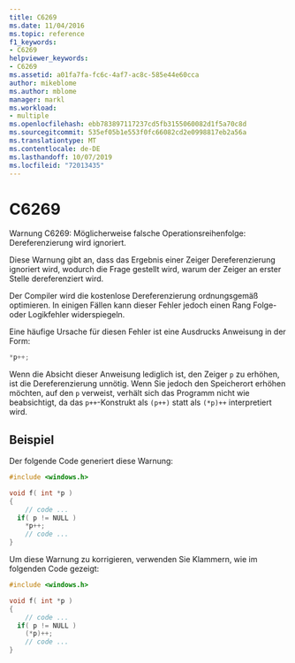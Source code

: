 ```yaml
---
title: C6269
ms.date: 11/04/2016
ms.topic: reference
f1_keywords:
- C6269
helpviewer_keywords:
- C6269
ms.assetid: a01fa7fa-fc6c-4af7-ac8c-585e44e60cca
author: mikeblome
ms.author: mblome
manager: markl
ms.workload:
- multiple
ms.openlocfilehash: ebb783897117237cd5fb3155060082d1f5a70c8d
ms.sourcegitcommit: 535ef05b1e553f0fc66082cd2e0998817eb2a56a
ms.translationtype: MT
ms.contentlocale: de-DE
ms.lasthandoff: 10/07/2019
ms.locfileid: "72013435"
---
```

# <a name="c6269"></a>C6269

Warnung C6269: Möglicherweise falsche Operationsreihenfolge: Dereferenzierung wird ignoriert.

Diese Warnung gibt an, dass das Ergebnis einer Zeiger Dereferenzierung ignoriert wird, wodurch die Frage gestellt wird, warum der Zeiger an erster Stelle dereferenziert wird.

Der Compiler wird die kostenlose Dereferenzierung ordnungsgemäß optimieren. In einigen Fällen kann dieser Fehler jedoch einen Rang Folge-oder Logikfehler widerspiegeln.

Eine häufige Ursache für diesen Fehler ist eine Ausdrucks Anweisung in der Form:

```cpp
*p++;
```

Wenn die Absicht dieser Anweisung lediglich ist, den Zeiger `p` zu erhöhen, ist die Dereferenzierung unnötig. Wenn Sie jedoch den Speicherort erhöhen möchten, auf den `p` verweist, verhält sich das Programm nicht wie beabsichtigt, da das `p++`-Konstrukt als `(p++)` statt als `(*p)++` interpretiert wird.

## <a name="example"></a>Beispiel

Der folgende Code generiert diese Warnung:

```cpp
#include <windows.h>

void f( int *p )
{
    // code ...
  if( p != NULL )
    *p++;
    // code ...
}
```

Um diese Warnung zu korrigieren, verwenden Sie Klammern, wie im folgenden Code gezeigt:

```cpp
#include <windows.h>

void f( int *p )
{
    // code ...
  if( p != NULL )
    (*p)++;
    // code ...
}
```